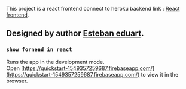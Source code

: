 This project is a  react frontend connect to heroku backend link : [React frontend](https://quickstart-1549357259687.firebaseapp.com/).

## Designed by author [Esteban eduart](https://supraweb-soft.negocio.site/).



### `show fornend in react`

Runs the app in the development mode.<br />
Open  [https://quickstart-1549357259687.firebaseapp.com/](https://quickstart-1549357259687.firebaseapp.com/) to view it in the browser.

